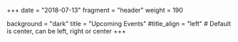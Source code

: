 +++
date = "2018-07-13"
fragment = "header"
weight = 190

background = "dark"
title = "Upcoming Events"
#title_align = "left" # Default is center, can be left, right or center
+++